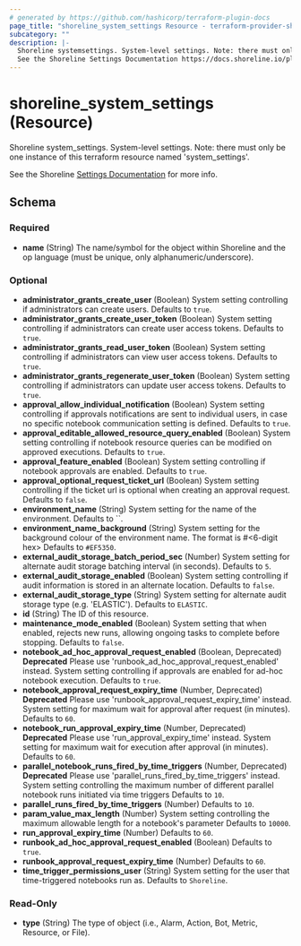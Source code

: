 ```yaml
---
# generated by https://github.com/hashicorp/terraform-plugin-docs
page_title: "shoreline_system_settings Resource - terraform-provider-shoreline"
subcategory: ""
description: |-
  Shoreline systemsettings. System-level settings. Note: there must only be one instance of this terraform resource named 'systemsettings'.
  See the Shoreline Settings Documentation https://docs.shoreline.io/platform/settings for more info.
---
```


# shoreline_system_settings (Resource)

Shoreline system_settings. System-level settings. Note: there must only be one instance of this terraform resource named 'system_settings'.

See the Shoreline [Settings Documentation](https://docs.shoreline.io/platform/settings) for more info.



<!-- schema generated by tfplugindocs -->
## Schema

### Required

- **name** (String) The name/symbol for the object within Shoreline and the op language (must be unique, only alphanumeric/underscore).

### Optional

- **administrator_grants_create_user** (Boolean) System setting controlling if administrators can create users. Defaults to `true`.
- **administrator_grants_create_user_token** (Boolean) System setting controlling if administrators can create user access tokens. Defaults to `true`.
- **administrator_grants_read_user_token** (Boolean) System setting controlling if administrators can view user access tokens. Defaults to `true`.
- **administrator_grants_regenerate_user_token** (Boolean) System setting controlling if administrators can update user access tokens. Defaults to `true`.
- **approval_allow_individual_notification** (Boolean) System setting controlling if approvals notifications are sent to individual users, in case no specific notebook communication setting is defined. Defaults to `true`.
- **approval_editable_allowed_resource_query_enabled** (Boolean) System setting controlling if notebook resource queries can be modified on approved executions. Defaults to `true`.
- **approval_feature_enabled** (Boolean) System setting controlling if notebook approvals are enabled. Defaults to `true`.
- **approval_optional_request_ticket_url** (Boolean) System setting controlling if the ticket url is optional when creating an approval request. Defaults to `false`.
- **environment_name** (String) System setting for the name of the environment. Defaults to ``.
- **environment_name_background** (String) System setting for the background colour of the environment name. The format is #<6-digit hex> Defaults to `#EF5350`.
- **external_audit_storage_batch_period_sec** (Number) System setting for alternate audit storage batching interval (in seconds). Defaults to `5`.
- **external_audit_storage_enabled** (Boolean) System setting controlling if audit information is stored in an alternate location. Defaults to `false`.
- **external_audit_storage_type** (String) System setting for alternate audit storage type (e.g. 'ELASTIC'). Defaults to `ELASTIC`.
- **id** (String) The ID of this resource.
- **maintenance_mode_enabled** (Boolean) System setting that when enabled, rejects new runs, allowing ongoing tasks to complete before stopping. Defaults to `false`.
- **notebook_ad_hoc_approval_request_enabled** (Boolean, Deprecated) **Deprecated** Please use 'runbook_ad_hoc_approval_request_enabled' instead. System setting controlling if approvals are enabled for ad-hoc notebook execution. Defaults to `true`.
- **notebook_approval_request_expiry_time** (Number, Deprecated) **Deprecated** Please use 'runbook_approval_request_expiry_time' instead. System setting for maximum wait for approval after request (in minutes). Defaults to `60`.
- **notebook_run_approval_expiry_time** (Number, Deprecated) **Deprecated** Please use 'run_approval_expiry_time' instead. System setting for maximum wait for execution after approval (in minutes). Defaults to `60`.
- **parallel_notebook_runs_fired_by_time_triggers** (Number, Deprecated) **Deprecated** Please use 'parallel_runs_fired_by_time_triggers' instead. System setting controlling the maximum number of different parallel notebook runs initiated via time triggers Defaults to `10`.
- **parallel_runs_fired_by_time_triggers** (Number) Defaults to `10`.
- **param_value_max_length** (Number) System setting controlling the maximum allowable length for a notebook's parameter Defaults to `10000`.
- **run_approval_expiry_time** (Number) Defaults to `60`.
- **runbook_ad_hoc_approval_request_enabled** (Boolean) Defaults to `true`.
- **runbook_approval_request_expiry_time** (Number) Defaults to `60`.
- **time_trigger_permissions_user** (String) System setting for the user that time-triggered notebooks run as. Defaults to `Shoreline`.

### Read-Only

- **type** (String) The type of object (i.e., Alarm, Action, Bot, Metric, Resource, or File).


